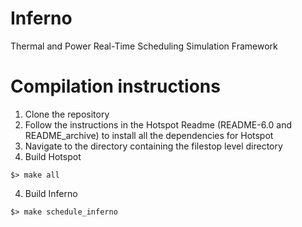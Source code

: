 # Inferno
Thermal and Power Real-Time Scheduling Simulation Framework 

# Compilation instructions
1. Clone the repository
2. Follow the instructions in the Hotspot Readme (README-6.0 and README_archive) to install all the dependencies for Hotspot
3. Navigate to the directory containing the filestop level directory
4. Build Hotspot
```
$> make all
```
4. Build Inferno
```
$> make schedule_inferno
```
